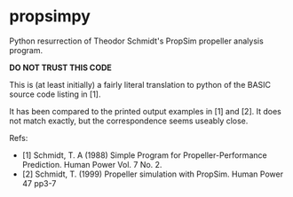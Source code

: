 # propsimpy
Python resurrection of Theodor Schmidt's PropSim propeller analysis program.

**DO NOT TRUST THIS CODE**

This is (at least initially) a fairly literal translation to python of the BASIC source code listing in [1]. 

It has been compared to the printed output examples in [1] and [2]. It does not match exactly, but the correspondence seems useably close.



Refs:

- [1] Schmidt, T. A (1988) Simple Program for Propeller-Performance Prediction. Human Power Vol. 7 No. 2.
- [2] Schmidt, T. (1999) Propeller simulation with PropSim. Human Power 47 pp3-7

